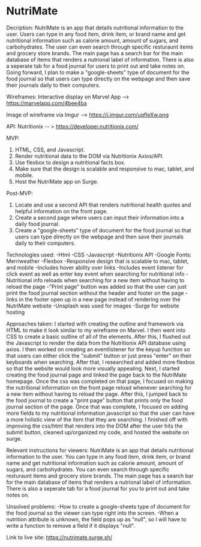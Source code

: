 <!-- Title: A working title for your app. (Feel free to have some fun with this.) -->

# NutriMate

<!-- Description: 4 to 5 sentences summarizing the features, functions, and goals. -->

Decription: NutriMate is an app that details nutritional information to the user. Users can type in any food item, drink item, or brand name and get nutritional information such as calorie amount, amount of sugars, and carbohydrates. The user can even search through specific resturaunt items and grocery store brands. The main page has a search bar for the main database of items that renders a nutrional label of information. There is also a seperate tab for a food journal for users to print out and take notes on. Going forward, I plan to make a "google-sheets" type of document for the food journal so that users can type directly on the webpage and then save their journals daily to their computers.

<!-- Wireframes: Mockups of your app on desktop, tablet, and mobile. -->

Wireframes:
Interactive display on Marvel App --> https://marvelapp.com/4bee4ba

Image of wireframe via Imgur --> https://i.imgur.com/uqfleXw.png

<!-- API: Which API you will be using. -->

API: Nutritionix -- > https://developer.nutritionix.com/

<!-- MVP: Write out what your goals are for MVP, including the minimum, need-to-have features of your app. -->

MVP:

1. HTML, CSS, and Javascript.
2. Render nutritional data to the DOM via Nutritionix Axios/API.
3. Use flexbox to design a nutritional facts box.
4. Make sure that the design is scalable and responsive to mac, tablet, and mobile.
5. Host the NutriMate app on Surge.

<!-- Post-MVP: Write out what your goals are for post-MVP, including nice-to-have features that you would like to implement once your MVP is complete. -->

Post-MVP:

1. Locate and use a second API that renders nutritional health quotes and helpful information on the front page.
2. Create a second page where users can input their information into a daily food journal.
3. Create a "google-sheets" type of document for the food journal so that users can type directly on the webpage and then save their journals daily to their computers.

<!-- ------------------- -->

Technologies used:
-Html
-CSS
-Javascript
-Nutritionix API
-Google Fonts: Merriweather
-Flexbox
-Responsive design that is scalable to mac, tablet, and mobile
-Includes hover ability over links
-Includes event listener for click event as well as enter key event when searching for nutritional info
-Nutritional info reloads when searching for a new item without having to reload the page
-"Print page" button was added so that the user can just print the food journal section without the header and footer on the page
-links in the footer open up in a new page instead of rendering over the NutriMate website
-Unsplash was used for images
-Surge for website hosting

<!-- ------------------- -->

Approaches taken:
I started with creating the outline and framework via HTML to make it look similar to my wireframe on Marvel. I then went into CSS to create a basic outline of all of the elements. After this, I flushed out the Javascript to render the data from the Nutritionix API database using axios. I then worked on creating an eventlistener for the keyup function so that users can either click the "submit" button or just press "enter" on their keyboards when searching. After that, I researched and added more flexbox so that the website would look more visually appealing. Next, I started creating the food journal page and linked the page back to the NutriMate homepage. Once the css was completed on that page, I focused on making the nutritional information on the front page reload whenever searching for a new item without having to reload the page. After this, I jumped back to the food journal to create a "print page" button that prints only the food journal section of the page. Once that was complete, I focused on adding more fields to my nutritional information javascript so that the user can have a more holistic view of the item that they are searching. I finished off with improving the css/html that renders into the DOM after the user hits the submit button, cleaned up/organized my code, and hosted the website on surge.

<!-- ------------------- -->

Relevant instructions for viewers:
NutriMate is an app that details nutritional information to the user. You can type in any food item, drink item, or brand name and get nutritional information such as calorie amount, amount of sugars, and carbohydrates. You can even search through specific resturaunt items and grocery store brands. The main page has a search bar for the main database of items that renders a nutrional label of information. There is also a seperate tab for a food journal for you to print out and take notes on.

<!-- ------------------- -->

Unsolved problems:
-How to create a google-sheets type of document for the food journal so the viewer can type right into the screen.
-When a nutrition attribute is unknown, the field pops up as "null", so I will have to write a function to remove a field if it displays "null".

<!-- ------------------- -->

Link to live site: https://nutrimate.surge.sh/

